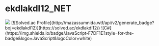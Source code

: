 # ekdlakdl12_NET

<img src="https://capsule-render.vercel.app/api?type=waving&color=timeAuto&height=300&section=footer"/>
[![Solved.ac Profile](http://mazassumnida.wtf/api/v2/generate_badge?boj=ekdlakdl12)](https://solved.ac/ekdlakdl12/)
![C#](https://img.shields.io/badge/JavaScript-F7DF1E?style=for-the-badge&logo=JavaScript&logoColor=white)

